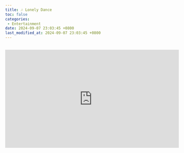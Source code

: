 ```yaml
---
title: 🎶 Lonely Dance
toc: false
categories:
 - Entertainment
date: 2024-09-07 23:03:45 +0800
last_modified_at: 2024-09-07 23:03:45 +0800
---
```


<br>

<iframe class="iframe--video" width="560" height="315" src="https://www.youtube.com/embed/RAvAhnNYiIs?si=Sdz-roABgdmaV7d3" title="YouTube video player" frameborder="0" allow="accelerometer; autoplay; clipboard-write; encrypted-media; gyroscope; picture-in-picture; web-share" referrerpolicy="strict-origin-when-cross-origin" allowfullscreen></iframe>

<br>